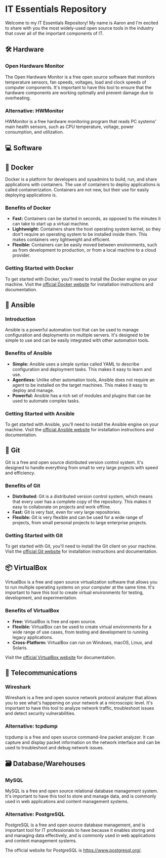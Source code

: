 # IT Essentials Repository

Welcome to my IT Essentials Repository! My name is Aaron and I'm excited to share with you the most widely-used open source tools in the industry that cover all of the important components of IT.

## 🛠️ Hardware

### Open Hardware Monitor

The Open Hardware Monitor is a free open source software that monitors temperature sensors, fan speeds, voltages, load and clock speeds of computer components. It's important to have this tool to ensure that the hardware components are working optimally and prevent damage due to overheating.

### Alternative: HWMonitor
HWMonitor is a free hardware monitoring program that reads PC systems' main health sensors, such as CPU temperature, voltage, power consumption, and utilization.


## 💻 Software


## 🐳 Docker

Docker is a platform for developers and sysadmins to build, run, and share applications with containers. The use of containers to deploy applications is called containerization. Containers are not new, but their use for easily deploying applications is.

### Benefits of Docker

- **Fast:** Containers can be started in seconds, as opposed to the minutes it can take to start up a virtual machine.
- **Lightweight:** Containers share the host operating system kernel, so they don't require an operating system to be installed inside them. This makes containers very lightweight and efficient.
- **Flexible:** Containers can be easily moved between environments, such as from development to production, or from a local machine to a cloud provider.

### Getting Started with Docker

To get started with Docker, you'll need to install the Docker engine on your machine. Visit the [official Docker website](https://www.docker.com/) for installation instructions and documentation.

## 🔧 Ansible

### Introduction

Ansible is a powerful automation tool that can be used to manage configuration and deployments on multiple servers. It's designed to be simple to use and can be easily integrated with other automation tools.

### Benefits of Ansible

- **Simple:** Ansible uses a simple syntax called YAML to describe configuration and deployment tasks. This makes it easy to learn and use.
- **Agentless:** Unlike other automation tools, Ansible does not require an agent to be installed on the target machines. This makes it easy to deploy and manage.
- **Powerful:** Ansible has a rich set of modules and plugins that can be used to automate complex tasks.

### Getting Started with Ansible

To get started with Ansible, you'll need to install the Ansible engine on your machine. Visit the [official Ansible website](https://www.ansible.com/) for installation instructions and documentation.


## 🐙 Git

Git is a free and open source distributed version control system. It's designed to handle everything from small to very large projects with speed and efficiency.

### Benefits of Git

- **Distributed:** Git is a distributed version control system, which means that every user has a complete copy of the repository. This makes it easy to collaborate on projects and work offline.
- **Fast:** Git is very fast, even for very large repositories.
- **Flexible:** Git is very flexible and can be used for a wide range of projects, from small personal projects to large enterprise projects.

### Getting Started with Git

To get started with Git, you'll need to install the Git client on your machine. Visit the [official Git website](https://git-scm.com/) for installation instructions and documentation.


## 📦 VirtualBox

VirtualBox is a free and open source virtualization software that allows you to run multiple operating systems on your computer at the same time. It's important to have this tool to create virtual environments for testing, development, and experimentation.

### Benefits of VirtualBox

- **Free:** VirtualBox is free and open source.
- **Flexible:** VirtualBox can be used to create virtual environments for a wide range of use cases, from testing and development to running legacy applications.
- **Cross-Platform:** VirtualBox can run on Windows, macOS, Linux, and Solaris.

Visit the [official VirtualBox website](https://www.virtualbox.org/) for documentation.

## 📡 Telecommunications

### Wireshark

Wireshark is a free and open source network protocol analyzer that allows you to see what's happening on your network at a microscopic level. It's important to have this tool to analyze network traffic, troubleshoot issues and detect security vulnerabilities.

### Alternative: tcpdump
tcpdump is a free and open source command-line packet analyzer. It can capture and display packet information on the network interface and can be used to troubleshoot and debug network issues.

## 🗃️ Database/Warehouses

### MySQL

MySQL is a free and open source relational database management system. It's important to have this tool to store and manage data, and is commonly used in web applications and content management systems.

### Alternative: PostgreSQL
PostgreSQL is a free and open source database management, and is important tool for IT professionals to have because it enables storing and and managing data effectively, and is commonly used in web applications and content management systems.

The official website for PostgreSQL is https://www.postgresql.org/.
